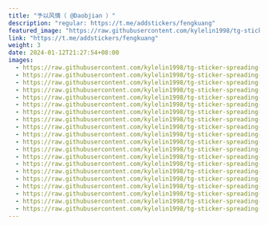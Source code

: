 ```yaml
---
title: "予以风情（ @Daobjian ）"
description: "regular: https://t.me/addstickers/fengkuang"
featured_image: "https://raw.githubusercontent.com/kylelin1998/tg-sticker-spreading-worldwide-images/main/img/9304ba4e-90e2-4951-ad62-8b7982089360.jpg"
link: "https://t.me/addstickers/fengkuang"
weight: 3
date: 2024-01-12T21:27:54+08:00
images:
  - https://raw.githubusercontent.com/kylelin1998/tg-sticker-spreading-worldwide-images/main/img/9304ba4e-90e2-4951-ad62-8b7982089360.jpg
  - https://raw.githubusercontent.com/kylelin1998/tg-sticker-spreading-worldwide-images/main/img/42a1468c-bcdb-4e07-8fc7-d6a6bbf88e7e.jpg
  - https://raw.githubusercontent.com/kylelin1998/tg-sticker-spreading-worldwide-images/main/img/97919ddb-d7ba-4d5e-9a59-c89acdd25ec2.jpg
  - https://raw.githubusercontent.com/kylelin1998/tg-sticker-spreading-worldwide-images/main/img/875805bc-e996-412f-a489-43f11ecb015f.jpg
  - https://raw.githubusercontent.com/kylelin1998/tg-sticker-spreading-worldwide-images/main/img/5b8f442f-c4d7-44d2-b850-1fa4ccf4e963.jpg
  - https://raw.githubusercontent.com/kylelin1998/tg-sticker-spreading-worldwide-images/main/img/9a767906-c77c-4d8a-bcae-dcbda9b067d5.jpg
  - https://raw.githubusercontent.com/kylelin1998/tg-sticker-spreading-worldwide-images/main/img/02da1b65-4500-4ef7-b00d-879c56bdc9c5.jpg
  - https://raw.githubusercontent.com/kylelin1998/tg-sticker-spreading-worldwide-images/main/img/8f232059-5be9-45a3-b5f8-97d7e7680467.jpg
  - https://raw.githubusercontent.com/kylelin1998/tg-sticker-spreading-worldwide-images/main/img/787066ff-cfeb-4f0a-94e7-a17649b35908.jpg
  - https://raw.githubusercontent.com/kylelin1998/tg-sticker-spreading-worldwide-images/main/img/fded1805-a5ea-448d-a682-1dda9b73e10e.jpg
  - https://raw.githubusercontent.com/kylelin1998/tg-sticker-spreading-worldwide-images/main/img/23d98657-522e-4718-bb2b-010f531da69a.jpg
  - https://raw.githubusercontent.com/kylelin1998/tg-sticker-spreading-worldwide-images/main/img/a73f92ef-abc9-4cc4-9004-8623f9239cb9.jpg
  - https://raw.githubusercontent.com/kylelin1998/tg-sticker-spreading-worldwide-images/main/img/02f4c1b4-5db4-40fa-b2e0-66fe68f75e79.jpg
  - https://raw.githubusercontent.com/kylelin1998/tg-sticker-spreading-worldwide-images/main/img/9845ff20-77d7-49f4-8239-3972be3bb403.jpg
  - https://raw.githubusercontent.com/kylelin1998/tg-sticker-spreading-worldwide-images/main/img/5f1cfbe0-9a34-4353-892e-0126a1f3147f.jpg
  - https://raw.githubusercontent.com/kylelin1998/tg-sticker-spreading-worldwide-images/main/img/57e0152c-858c-4f14-b3e2-241c0509890d.jpg
  - https://raw.githubusercontent.com/kylelin1998/tg-sticker-spreading-worldwide-images/main/img/3ec13efe-b4e6-42ea-966c-91b334dd31a6.jpg
  - https://raw.githubusercontent.com/kylelin1998/tg-sticker-spreading-worldwide-images/main/img/83a35b6b-7b2a-4840-bcc4-22e147be09b4.jpg
  - https://raw.githubusercontent.com/kylelin1998/tg-sticker-spreading-worldwide-images/main/img/e3334d33-750e-49c2-b7f8-48a85fedd56f.jpg
  - https://raw.githubusercontent.com/kylelin1998/tg-sticker-spreading-worldwide-images/main/img/93949fcd-14a0-492f-84ea-dcb7a7ed1822.jpg
---
```


